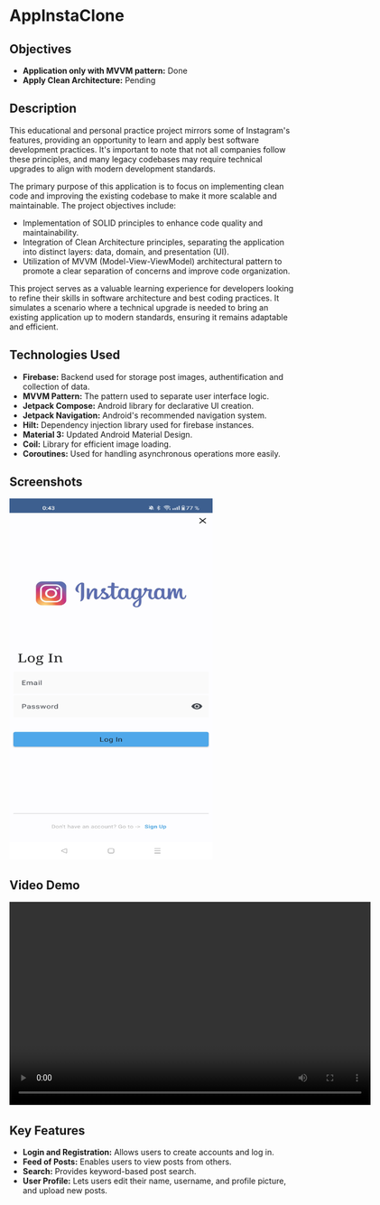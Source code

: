 <h1>AppInstaClone</h1>


<h2>Objectives</h2>
<ul>
  <li><strong>Application only with MVVM pattern:</strong> Done </li>
  <li><strong>Apply Clean Architecture:</strong> Pending </li>
</ul>

<h2>Description</h2>
<p>This educational and personal practice project mirrors some of Instagram's features, providing an opportunity to learn and apply best software development practices. It's important to note that not all companies follow these principles, and many legacy codebases may require technical upgrades to align with modern development standards.

The primary purpose of this application is to focus on implementing clean code and improving the existing codebase to make it more scalable and maintainable. The project objectives include:

- Implementation of SOLID principles to enhance code quality and maintainability.
- Integration of Clean Architecture principles, separating the application into distinct layers: data, domain, and presentation (UI).
- Utilization of MVVM (Model-View-ViewModel) architectural pattern to promote a clear separation of concerns and improve code organization.

This project serves as a valuable learning experience for developers looking to refine their skills in software architecture and best coding practices. It simulates a scenario where a technical upgrade is needed to bring an existing application up to modern standards, ensuring it remains adaptable and efficient.</p>

<h2>Technologies Used</h2>
<ul>
  <li><strong>Firebase:</strong> Backend used for storage post images, authentification and collection of data.</li>
  <li><strong>MVVM Pattern:</strong> The pattern used to separate user interface logic.</li>
  <li><strong>Jetpack Compose:</strong> Android library for declarative UI creation.</li>
  <li><strong>Jetpack Navigation:</strong> Android's recommended navigation system.</li>
  <li><strong>Hilt:</strong> Dependency injection library used for firebase instances.</li>
  <li><strong>Material 3:</strong> Updated Android Material Design.</li>
  <li><strong>Coil:</strong> Library for efficient image loading.</li>
  <li><strong>Coroutines:</strong> Used for handling asynchronous operations more easily.</li>
</ul>

<h2>Screenshots</h2>

<img src="photo%20(7).jpg" alt="Image Alt Text" width="360" height="640">

<h2>Video Demo</h2>
<video width="640" height="360" controls>
  <source src="relative-path-to-your-video.mp4" type="video/mp4">
  Your browser does not support the video tag.
</video>


<h2>Key Features</h2>
<ul>
  <li><strong>Login and Registration:</strong> Allows users to create accounts and log in.</li>
  <li><strong>Feed of Posts:</strong> Enables users to view posts from others.</li>
  <li><strong>Search:</strong> Provides keyword-based post search.</li>
  <li><strong>User Profile:</strong> Lets users edit their name, username, and profile picture, and upload new posts.</li>
</ul>

